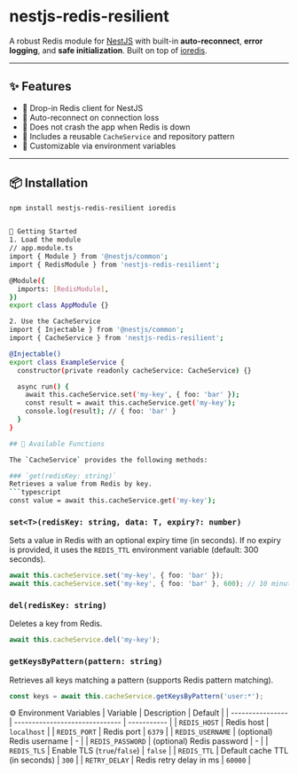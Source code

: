 # nestjs-redis-resilient

A robust Redis module for [NestJS](https://nestjs.com/) with built-in **auto-reconnect**, **error logging**, and **safe initialization**. Built on top of [ioredis](https://github.com/luin/ioredis).

---

## ✨ Features

- 🔌 Drop-in Redis client for NestJS
- 🔁 Auto-reconnect on connection loss
- 🧱 Does not crash the app when Redis is down
- 🧪 Includes a reusable `CacheService` and repository pattern
- 🧰 Customizable via environment variables

---

## 📦 Installation

```bash
npm install nestjs-redis-resilient ioredis


🚀 Getting Started
1. Load the module
// app.module.ts
import { Module } from '@nestjs/common';
import { RedisModule } from 'nestjs-redis-resilient';

@Module({
  imports: [RedisModule],
})
export class AppModule {}

2. Use the CacheService
import { Injectable } from '@nestjs/common';
import { CacheService } from 'nestjs-redis-resilient';

@Injectable()
export class ExampleService {
  constructor(private readonly cacheService: CacheService) {}

  async run() {
    await this.cacheService.set('my-key', { foo: 'bar' });
    const result = await this.cacheService.get('my-key');
    console.log(result); // { foo: 'bar' }
  }
}

## 🔧 Available Functions

The `CacheService` provides the following methods:

### `get(redisKey: string)`
Retrieves a value from Redis by key.
```typescript
const value = await this.cacheService.get('my-key');
```

### `set<T>(redisKey: string, data: T, expiry?: number)`
Sets a value in Redis with an optional expiry time (in seconds). If no expiry is provided, it uses the `REDIS_TTL` environment variable (default: 300 seconds).
```typescript
await this.cacheService.set('my-key', { foo: 'bar' });
await this.cacheService.set('my-key', { foo: 'bar' }, 600); // 10 minutes
```

### `del(redisKey: string)`
Deletes a key from Redis.
```typescript
await this.cacheService.del('my-key');
```

### `getKeysByPattern(pattern: string)`
Retrieves all keys matching a pattern (supports Redis pattern matching).
```typescript
const keys = await this.cacheService.getKeysByPattern('user:*');
```

⚙️ Environment Variables
| Variable         | Description                    | Default     |
| ---------------- | ------------------------------ | ----------- |
| `REDIS_HOST`     | Redis host                     | `localhost` |
| `REDIS_PORT`     | Redis port                     | `6379`      |
| `REDIS_USERNAME` | (optional) Redis username      | -           |
| `REDIS_PASSWORD` | (optional) Redis password      | -           |
| `REDIS_TLS`      | Enable TLS (`true`/`false`)    | `false`     |
| `REDIS_TTL`      | Default cache TTL (in seconds) | `300`       |
| `RETRY_DELAY`    | Redis retry delay in ms        | `60000`     |
